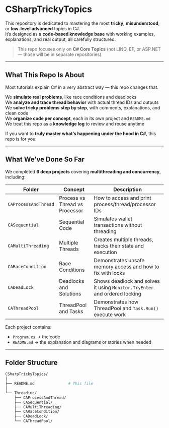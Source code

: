 # CSharpTrickyTopics

This repository is dedicated to mastering the most **tricky**, **misunderstood**, or **low-level advanced** topics in C#.  
It’s designed as a **code-based knowledge base** with working examples, explanations, and real output, all carefully structured.

>  This repo focuses only on **C# Core Topics** (not LINQ, EF, or ASP.NET — those will be in separate repositories).

---

##  What This Repo Is About

Most tutorials explain C# in a very abstract way — this repo changes that.

 We **simulate real problems**, like race conditions and deadlocks  
 We **analyze and trace thread behavior** with actual thread IDs and outputs  
 We **solve tricky problems step by step**, with comments, explanations, and clean code  
 We **organize code per concept**, each in its own project and `README.md`  
 We treat this repo as a **knowledge log** to review and reuse anytime  

If you want to **truly master what’s happening under the hood in C#**, this repo is for you.

---

##  What We’ve Done So Far

We completed **6 deep projects** covering **multithreading and concurrency**, including:

| Folder               | Concept                           | Description |
|----------------------|------------------------------------|-------------|
| `CAProcessAndThread` | Process vs Thread vs Processor     | How to access and print process/thread/processor IDs |
| `CASequential`       | Sequential Code                    | Simulates wallet transactions without threading |
| `CAMultiThreading`   | Multiple Threads                   | Creates multiple threads, tracks their state and execution |
| `CARaceCondition`    | Race Conditions                    | Demonstrates unsafe memory access and how to fix with locks |
| `CADeadLock`         | Deadlocks and Solutions            | Shows deadlock and solves it using `Monitor.TryEnter` and ordered locking |
| `CAThreadPool`       | ThreadPool and Tasks               | Demonstrates how ThreadPool and `Task.Run()` execute work |

Each project contains:
- `Program.cs` → the code
- `README.md` → the explanation and diagrams or stories when needed

---

##  Folder Structure

```bash
CSharpTrickyTopics/
│
├── README.md               # This file
│
└── Threading/
    ├── CAProcessAndThread/
    ├── CASequential/
    ├── CAMultiThreading/
    ├── CARaceCondition/
    ├── CADeadLock/
    └── CAThreadPool/
